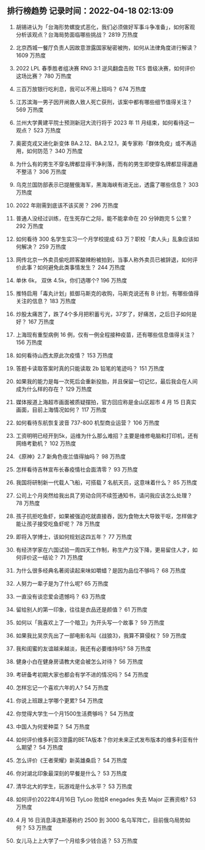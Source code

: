 
## 排行榜趋势 记录时间：2022-04-18 02:13:09
  
  1. 胡锡进认为「台海形势螺旋式恶化，我们必须做好军事斗争准备」，如何客观分析该观点？台海局势面临哪些挑战？ 2819 万热度
    
  2. 北京西城一餐厅负责人因故意泄露国家秘密被拘，如何从法律角度进行解读？ 1609 万热度
    
  3. 2022 LPL 春季胜者组决赛 RNG 3:1 逆风翻盘击败 TES 晋级决赛，如何评价这场比赛？ 780 万热度
    
  4. 三百万放银行吃利息，我可以不用上班吗？ 674 万热度
    
  5. 江苏滨海一男子因开闸救人致人死亡获刑，该案中都有哪些细节值得关注？ 569 万热度
    
  6. 兰州大学黄建平院士预测新冠大流行将于 2023 年 11 月结束，如何看待这一观点？ 523 万热度
    
  7. 奥密克戎又进化新变体 BA.2.12、BA.2.12.1，美专家称「群体免疫」或不再适用，如何防范？ 340 万热度
    
  8. 为什么有的男生不穿名牌都显得干净利落，而有的男生即使穿名牌都显得邋遢不整洁？ 306 万热度
    
  9. 乌克兰国防部表示已提醒俄海军，黑海海峡有进无出，透露了哪些信息？ 303 万热度
    
  10. 2022 年刚需到底该不该买房？ 296 万热度
    
  11. 普通人没经过训练，在生死存亡之际，能不能拿命在 20 分钟跑完 5 公里？ 292 万热度
    
  12. 如何看待 300 名学生实习一个月学校提成 63 万？职校「卖人头」乱象应该如何解决？ 259 万热度
    
  13. 网传北京一外卖员偷吃顾客酸辣粉被拍到，当事人称外卖员已被辞退，如何评价此事？如何避免此类事情发生？ 244 万热度
    
  14. 单休 6k， 双休 4.5k，你们选哪个? 196 万热度
    
  15. 推特启用「毒丸计划」抵御马斯克的收购，马斯克说还有 B 计划，有哪些值得关注的信息？ 183 万热度
    
  16. 炒股太痛苦了，跌了4个多月把积蓄亏光，37岁了，好痛苦，之后日子如何是好？ 167 万热度
    
  17. 上海现有重型病例 16 例，仅有一例全程接种疫苗，还有哪些信息值得关注？ 156 万热度
    
  18. 如何看待山西太原此次疫情？ 153 万热度
    
  19. 答题卡读取答案时真的只能读取 2b 铅笔的笔迹吗？ 151 万热度
    
  20. 如果我的能力是每一次死后会重新投胎，并且保留一切记忆，最后我会在人间成为什么样的存在？ 129 万热度
    
  21. 媒体报道上海超市画面被质疑摆拍，官方回应称是金山区超市 4 月 15 日真实画面，目前上海情况如何？ 117 万热度
    
  22. 如何看待东航恢复波音 737-800 机型商业运营？ 106 万热度
    
  23. 工资明明已经开到5k，运维为什么那么难招？主要是维修电脑和打印机，还有网络考勤机？ 102 万热度
    
  24. 《原神》2.7 新角色夜兰值得抽吗？ 98 万热度
    
  25. 怎样看待吉林宣布长春疫情社会面清零？ 93 万热度
    
  26. 我国将研制新一代载人飞船，可搭载 7 名航天员，这意味着什么？ 85 万热度
    
  27. 公司上个月突然给我出具了劳动合同不续签通知书，请问我应该怎么处理？ 78 万热度
    
  28. 孩子抗拒吃鱼虾，如果被强迫吃就直接吞，因为食物太大导致干呕，怎样做才能让孩子接受吃鱼虾呢？ 78 万热度
    
  29. 即将入学博士，该如何规划这四五年？ 77 万热度
    
  30. 有经济学家在六国试验一周四天工作制，称生产力没下降，更易留住人才，如何评价这一结论？ 71 万热度
    
  31. 为什么很多经典名著阅读起来味如嚼蜡？是因为品位不够吗？ 68 万热度
    
  32. 人努力一辈子是为了什么呢? 65 万热度
    
  33. 一直没有谈恋爱会遗憾吗？ 63 万热度
    
  34. 留给别人的第一印象，往往是衣品还是颜值？ 61 万热度
    
  35. 如何以「我喜欢上了一个暗卫」为开头写一个故事？ 59 万热度
    
  36. 如果我比吴京先出了一部电影名叫《战狼3》，我算不算侵权？ 59 万热度
    
  37. 我和闺蜜的友谊越来越淡，我还有必要维持吗? 58 万热度
    
  38. 健身小白在健身房请教大佬会被怎么对待？ 56 万热度
    
  39. 考研备考初期大家也都会有学不进的情况吗？ 54 万热度
    
  40. 怎样忘记一个喜欢六年的人? 54 万热度
    
  41. 你说上班跟上学哪个更累? 54 万热度
    
  42. 你觉得大学生一个月1500生活费够吗？ 54 万热度
    
  43. 中国人为何爱种菜？ 54 万热度
    
  44. 如何评价维多利亚3泄露的BETA版本？你对未来正式发布版本的维多利亚有什么期望？ 54 万热度
    
  45. 怎么评价《王者荣耀》新英雄桑启？ 54 万热度
    
  46. 你对湖北印象最深刻的早餐是什么？ 53 万热度
    
  47. 清华北大的学生，玩游戏是什么水平？ 53 万热度
    
  48. 如何评价2022年4月16日 TyLoo 败给R enegades 失去 Major 正赛资格? 53 万热度
    
  49. 4 月 16 日消息泽连斯基称约 2500 到 3000 名乌军阵亡，目前俄乌局势如何？ 53 万热度
    
  50. 女儿马上上大学了一个月给多少钱合适？ 53 万热度
    